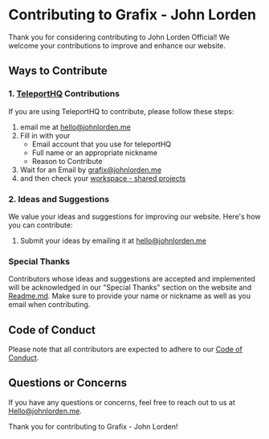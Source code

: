# Contributing to Grafix - John Lorden

Thank you for considering contributing to John Lorden Official! We welcome your contributions to improve and enhance our website.

## Ways to Contribute

### 1. [TeleportHQ](teleporthq.io) Contributions

If you are using TeleportHQ to contribute, please follow these steps:

1. email me at [hello@johnlorden.me](mailto:hello@johnlorden.me?subject=Hello%20Lorden%20I%20Would%20like%20to%20Contribute)
2. Fill in with your
   - Email account that you use for teleportHQ
   - Full name or an appropriate nickname
   - Reason to Contribute
3. Wait for an Email by grafix@johnlorden.me
4. and then check your [workspace - shared projects](https://play.teleporthq.io/workspaces?shared=true)
### 2. Ideas and Suggestions

We value your ideas and suggestions for improving our website. Here's how you can contribute:

1. Submit your ideas by emailing it at [hello@johnlorden.me](mailto:hello@johnlorden.me?subject=Hello%20Lorden%20I%20Would%20like%20to%20Contribute)

### Special Thanks

Contributors whose ideas and suggestions are accepted and implemented will be acknowledged in our "Special Thanks" section on the website and [Readme.md](readme.md). Make sure to provide your name or nickname as well as you email when contributing.

## Code of Conduct

Please note that all contributors are expected to adhere to our [Code of Conduct](CODE_OF_CONDUCT.md).

## Questions or Concerns

If you have any questions or concerns, feel free to reach out to us at [Hello@johnlorden.me](mailto:Hello@johnlorden.me).

Thank you for contributing to Grafix - John Lorden!
